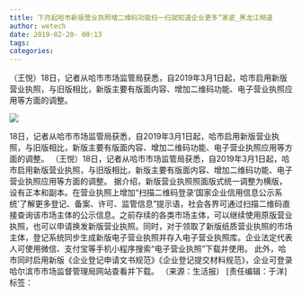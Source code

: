 ```yaml
---
title: 下月起哈市新版营业执照增二维码功能扫一扫就知道企业更多“家底_黑龙江频道
author: wetech
date: 2019-02-20- 00:13
tags: 
categories: 
---
```

（王悦）18日，记者从哈市市场监管局获悉，自2019年3月1日起，哈市启用新版营业执照，与旧版相比，新版主要有版面内容、增加二维码功能、电子营业执照应用等方面的调整。
<!-- more -->
                
<img align="center" border="0" src="http://p2.ifengimg.com/a/2016/0810/204c433878d5cf9size1_w16_h16.png" />
                
            
18日，记者从哈市市场监管局获悉，自2019年3月1日起，哈市启用新版营业执照，与旧版相比，新版主要有版面内容、增加二维码功能、电子营业执照应用等方面的调整。
（王悦）18日，记者从哈市市场监管局获悉，自2019年3月1日起，哈市启用新版营业执照，与旧版相比，新版主要有版面内容、增加二维码功能、电子营业执照应用等方面的调整。
据介绍，新版营业执照照面版式统一调整为横版，设有正本和副本。在营业执照上增加“扫描二维码登录‘国家企业信用信息公示系统’了解更多登记、备案、许可、监管信息”提示语，社会各界可通过扫描二维码直接查询该市场主体的公示信息。之前存续的各类市场主体，可以继续使用原版营业执照，也可以申请换发新版营业执照。同时，对于领取了新版纸质营业执照的市场主体，登记系统同步生成新版电子营业执照并存入电子营业执照库。企业法定代表人可使用微信、支付宝等手机小程序搜索“电子营业执照”下载并使用。
此外，哈市同时启用新版《企业登记申请文书规范》《企业登记提交材料规范》，企业可登录哈尔滨市市场监督管理局网站查看并下载。
（来源：生活报）
[责任编辑：于洋]
标签：
 
 
 
             
